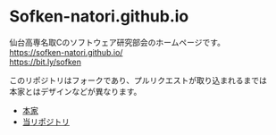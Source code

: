 # Sofken-natori.github.io
仙台高専名取Cのソフトウェア研究部会のホームページです。  
https://sofken-natori.github.io/  
https://bit.ly/sofken

このリポジトリはフォークであり、プルリクエストが取り込まれるまでは  
本家とはデザインなどが異なります。

- [本家](https://sofken-natori.github.io/)
- [当リポジトリ](https://ms0503.github.io/sofken-natori.github.io/)
